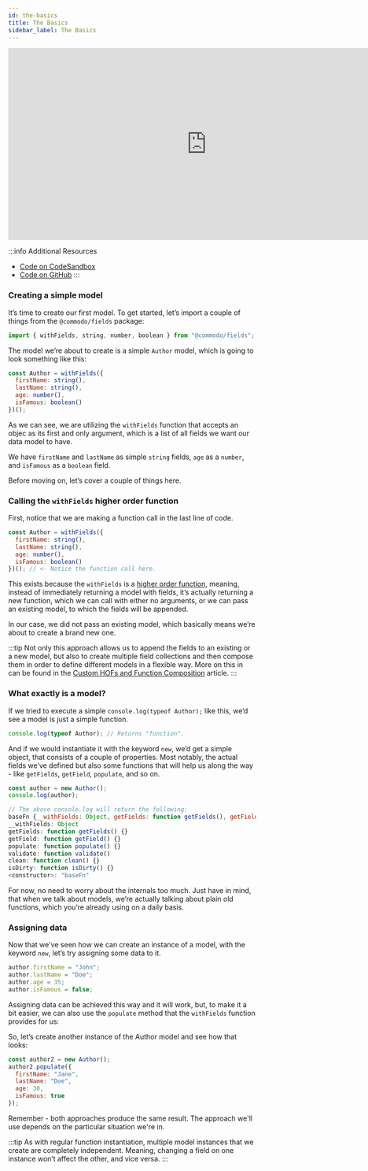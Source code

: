 ```yaml
---
id: the-basics
title: The Basics
sidebar_label: The Basics
---
```


<iframe width="805" height="390" src="https://www.youtube.com/embed/NbSmE2EFP3Y" frameborder="0" allowfullscreen></iframe>

:::info Additional Resources
- [Code on CodeSandbox](https://codesandbox.io/s/03-the-basics-465xl) 
- [Code on GitHub](https://github.com/webiny/commodo-course/blob/master/03-the-basics.js)
:::

### Creating a simple model

It’s time to create our first model. To get started, let’s import a couple of things from the `@commodo/fields` package:

```js
import { withFields, string, number, boolean } from "@commodo/fields"; 
```

The model we’re about to create is a simple `Author` model, which is going to look something like this:

```js
const Author = withFields({
  firstName: string(),
  lastName: string(),
  age: number(),
  isFamous: boolean()
})();
```

As we can see, we are utilizing the `withFields` function that accepts an objec as its first and only argument, which is a list of all fields we want our data model to have. 

We have `firstName` and `lastName` as simple `string` fields, `age` as a `number`, and `isFamous` as a `boolean` field.

Before moving on, let’s cover a couple of things here.

### Calling the `withFields` higher order function

First, notice that we are making a function call in the last line of code. 

```js
const Author = withFields({
  firstName: string(),
  lastName: string(),
  age: number(),
  isFamous: boolean()
})(); // <- Notice the function call here.
```

This exists because the `withFields` is a [higher order function](https://en.wikipedia.org/wiki/Higher-order_function), meaning, instead of immediately returning a model with fields, it’s actually returning a new function, which we can call with either no arguments, or we can pass an existing model, to which the fields will be appended. 

In our case, we did not pass an existing model, which basically means we’re about to create a brand new one. 

:::tip
Not only this approach allows us to append the fields to an existing or a new model, but also to create multiple field collections and then compose them in order to define different models in a flexible way. More on this in can be found in the [Custom HOFs and Function Composition](/docs/api-development/commodo/custom-hofs-and-function-composition) article. 
:::

### What exactly is a model?

If we tried to execute a simple `console.log(typeof Author);` like this, we’d see a model is just a simple function. 

```js
console.log(typeof Author); // Returns "function".
```

And if we would instantiate it with the keyword `new`, we’d get a simple object, that consists of a couple of properties. Most notably, the actual fields we’ve defined but also some functions that will help us along the way - like `getFields`, `getField`, `populate`, and so on.

```js
const author = new Author();
console.log(author);

// The above console.log will return the following:
baseFn {__withFields: Object, getFields: function getFields(), getField: function getField(), populate: function populate(), validate: function validate()…}
__withFields: Object
getFields: function getFields() {}
getField: function getField() {}
populate: function populate() {}
validate: function validate()
clean: function clean() {}
isDirty: function isDirty() {}
<constructor>: "baseFn"
```

For now, no need to worry about the internals too much. Just have in mind, that when we talk about models, we’re actually talking about plain old functions, which you’re already using on a daily basis.

### Assigning data
Now that we've seen how we can create an instance of a model, with the keyword `new`, let’s try assigning some data to it.

```js
author.firstName = "John";
author.lastName = "Doe";
author.age = 35;
author.isFamous = false;
```

Assigning data can be achieved this way and it will work, but, to make it a bit easier, we can also use the `populate` method that the `withFields` function provides for us: 

So, let’s create another instance of the Author model and see how that looks:

```js
const author2 = new Author();
author2.populate({
  firstName: "Jane",
  lastName: "Doe",
  age: 30,
  isFamous: true
});
```

Remember - both approaches produce the same result. The approach we'll use depends on the particular situation we're in.

:::tip
As with regular function instantiation, multiple model instances that we create are completely independent. Meaning, changing a field on one instance won’t affect the other, and vice versa.
:::
